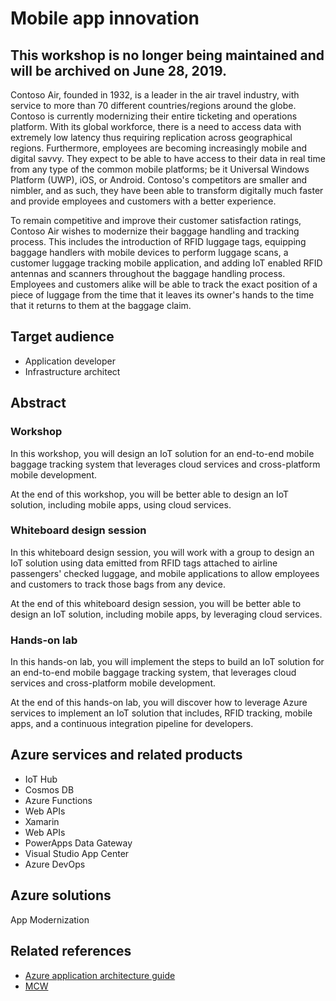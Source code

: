 # Mobile app innovation

## This workshop is no longer being maintained and will be archived on June 28, 2019.

Contoso Air, founded in 1932, is a leader in the air travel industry, with service to more than 70 different countries/regions around the globe. Contoso is currently modernizing their entire ticketing and operations platform. With its global workforce, there is a need to access data with extremely low latency thus requiring replication across geographical regions. Furthermore, employees are becoming increasingly mobile and digital savvy. They expect to be able to have access to their data in real time from any type of the common mobile platforms; be it Universal Windows Platform (UWP), iOS, or Android. Contoso's competitors are smaller and nimbler, and as such, they have been able to transform digitally much faster and provide employees and customers with a better experience.

To remain competitive and improve their customer satisfaction ratings, Contoso Air wishes to modernize their baggage handling and tracking process. This includes the introduction of RFID luggage tags, equipping baggage handlers with mobile devices to perform luggage scans, a customer luggage tracking mobile application, and adding IoT enabled RFID antennas and scanners throughout the baggage handling process. Employees and customers alike will be able to track the exact position of a piece of luggage from the time that it leaves its owner's hands to the time that it returns to them at the baggage claim.

## Target audience

- Application developer
- Infrastructure architect

## Abstract

### Workshop

In this workshop, you will design an IoT solution for an end-to-end mobile baggage tracking system that leverages cloud services and cross-platform mobile development.

At the end of this workshop, you will be better able to design an IoT solution, including mobile apps, using cloud services.

### Whiteboard design session

In this whiteboard design session, you will work with a group to design an IoT solution using data emitted from RFID tags attached to airline passengers' checked luggage, and mobile applications to allow employees and customers to track those bags from any device.

At the end of this whiteboard design session, you will be better able to design an IoT solution, including mobile apps, by leveraging cloud services.

### Hands-on lab

In this hands-on lab, you will implement the steps to build an IoT solution for an end-to-end mobile baggage tracking system, that leverages cloud services and cross-platform mobile development.

At the end of this hands-on lab, you will discover how to leverage Azure services to implement an IoT solution that includes, RFID tracking, mobile apps, and a continuous integration pipeline for developers.

## Azure services and related products

- IoT Hub
- Cosmos DB
- Azure Functions
- Web APIs
- Xamarin
- Web APIs
- PowerApps Data Gateway
- Visual Studio App Center
- Azure DevOps

## Azure solutions

App Modernization

## Related references

- [Azure application architecture guide](https://docs.microsoft.com/en-us/azure/architecture/guide/)
- [MCW](https://github.com/Microsoft/MCW)
